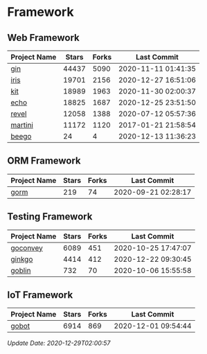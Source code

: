 # Framework

## Web Framework
| Project Name | Stars | Forks | Last Commit |
| ------------ | ----- | ----- | ----------- |
| [gin](https://github.com/gin-gonic/gin) | 44437 | 5090 | 2020-11-11 01:41:35 |
| [iris](https://github.com/kataras/iris) | 19701 | 2156 | 2020-12-27 16:51:06 |
| [kit](https://github.com/go-kit/kit) | 18989 | 1963 | 2020-11-30 02:00:37 |
| [echo](https://github.com/labstack/echo) | 18825 | 1687 | 2020-12-25 23:51:50 |
| [revel](https://github.com/revel/revel) | 12058 | 1388 | 2020-07-12 05:57:36 |
| [martini](https://github.com/go-martini/martini) | 11172 | 1120 | 2017-01-21 21:58:54 |
| [beego](https://github.com/astaxie/beego) | 24 | 4 | 2020-12-13 11:36:23 |

## ORM Framework
| Project Name | Stars | Forks | Last Commit |
| ------------ | ----- | ----- | ----------- |
| [gorm](https://github.com/jinzhu/gorm) | 219 | 74 | 2020-09-21 02:28:17 |

## Testing Framework
| Project Name | Stars | Forks | Last Commit |
| ------------ | ----- | ----- | ----------- |
| [goconvey](https://github.com/smartystreets/goconvey) | 6089 | 451 | 2020-10-25 17:47:07 |
| [ginkgo](https://github.com/onsi/ginkgo) | 4414 | 412 | 2020-12-22 09:30:45 |
| [goblin](https://github.com/franela/goblin) | 732 | 70 | 2020-10-06 15:55:58 |

## IoT Framework
| Project Name | Stars | Forks | Last Commit |
| ------------ | ----- | ----- | ----------- |
| [gobot](https://github.com/hybridgroup/gobot) | 6914 | 869 | 2020-12-01 09:54:44 |

*Update Date: 2020-12-29T02:00:57*